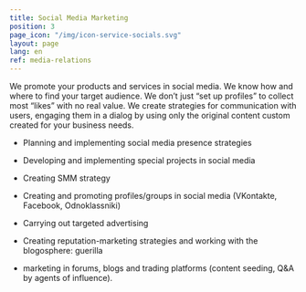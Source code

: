 ```yaml
---
title: Social Media Marketing
position: 3
page_icon: "/img/icon-service-socials.svg"
layout: page
lang: en
ref: media-relations
---
```


We promote your products and services in social media. We know how and where to find your target audience. We don’t just “set up profiles” to collect most “likes” with no real value. We create strategies for communication with users, engaging them in a dialog by using only the original content custom created for your business needs.

* Planning and implementing social media presence strategies

* Developing and implementing special projects in social media

* Creating SMM strategy

* Creating and promoting profiles/groups in social media (VKontakte, Facebook, Odnoklassniki)

* Carrying out targeted advertising

* Creating reputation-marketing strategies and working with the blogosphere: guerilla

* marketing in forums, blogs and trading platforms (content seeding, Q&A by agents of influence).